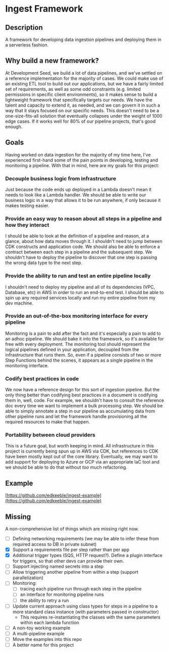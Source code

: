 # Ingest Framework

## Description

A framework for developing data ingestion pipelines and deploying them in a serverless fashion.

## Why build a new framework?

At Development Seed, we build a lot of data pipelines, and we've settled on a reference implementation for the majority of cases. We could make use of an existing ETL tool to build out our applications, but we have a fairly limited set of requirements, as well as some odd constraints (e.g. limited permissions in specific client environments), so it makes sense to build a lightweight framework that specifically targets our needs. We have the talent and capacity to extend it, as needed, and we can govern it in such a way that it stays focused on our specific needs. This doesn't need to be a one-size-fits-all solution that eventually collapses under the weight of 1000 edge cases. If it works well for 80% of our pipeline projects, that's good enough.

## Goals

Having worked on data ingestion for the majority of my time here, I've experienced first-hand some of the pain points in developing, testing and monitoring a pipeline. With that in mind, here are my goals for this project:

### Decouple business logic from infrastructure

Just because the code ends up deployed in a Lambda doesn't mean it needs to look like a Lambda handler. We should be able to write our business logic in a way that allows it to be run anywhere, if only because it makes testing easier.

### Provide an easy way to reason about all steps in a pipeline and how they interact

I should be able to look at the definition of a pipeline and reason, at a glance, about how data moves through it. I shouldn't need to jump between CDK constructs and application code. We should also be able to enforce a contract between each step in a pipeline and the subsequent step. We shouldn't have to deploy the pipeline to discover that one step is passing the wrong data type to the next step.

### Provide the ability to run and test an entire pipeline locally

I shouldn't need to deploy my pipeline and all of its dependencies (VPC, Database, etc) in AWS in order to run an end-to-end test. I should be able to spin up any required services locally and run my entire pipeline from my dev machine.

### Provide an out-of-the-box monitoring interface for every pipeline

Monitoring is a pain to add after the fact and it's especially a pain to add to an adhoc pipeline. We should bake it into the framework, so it's available for free with every deployment. The monitoring tool should represent the logical pipelines defined in your application, decoupled from the infrastructure that runs them. So, even if a pipeline consists of two or more Step Functions behind the scenes, it appears as a single pipeline in the monitoring interface.

### Codify best practices in code

We now have a reference design for this sort of ingestion pipeline. But the only thing better than codifying best practices in a document is codifying them in, well, code. For example, we shouldn't have to consult the reference doc every time we want to implement a bulk processing step. We should be able to simply annotate a step in our pipeline as accumulating data from other pipeline runs and let the framework handle provisioning all the required resources to make that happen.

### Portability between cloud providers

This is a future goal, but worth keeping in mind. All infrastructure in this project is currently being spun up in AWS via CDK, but references to CDK have been mostly kept out of the core library. Eventually, we may want to add support for deploying to Azure or GCP via an appropriate IaC tool and we should be able to do that without _too_ much refactoring.

## Example

[https://github.com/edkeeble/ingest-example](https://github.com/edkeeble/ingest-example)

## Missing

A non-comprehensive list of things which are missing right now.

- [ ] Defining networking requirements (we may be able to infer these from required access to DB in private subnet)
- [x] Support a requirements file per step rather than per app
- [x] Additional trigger types (SQS, HTTP request?). Define a plugin interface for triggers, so that other devs can provide their own.
- [ ] Support injecting named secrets into a step
- [ ] Allow triggering another pipeline from within a step (support parallelization)
- [ ] Monitoring:
  - [ ] tracing each pipeline run through each step in the pipeline
  - [ ] an interface for monitoring pipeline runs
  - [ ] the ability to retry a run
- [ ] Update current approach using class types for steps in a pipeline to a more standard class instance (with parameters passed in constructor)
  - This requires re-instantiating the classes with the same parameters within each lambda function
- [ ] A non-toy working example
- [ ] A multi-pipeline example
- [ ] Move the examples into this repo
- [ ] A better name for this project
